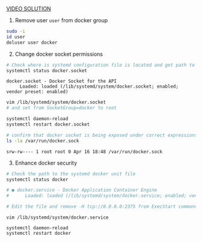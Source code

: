 [VIDEO SOLUTION](https://youtu.be/-uEHbkI3wcs)

1. Remove user `user` from docker group

```sh
sudo -i 
id user
deluser user docker
```

2. Change docker socket permissions

```sh
# Check where is systemd configuration file is located and get path to the systemd unit file
systemctl status docker.socket
```

```text
docker.socket - Docker Socket for the API
     Loaded: loaded (/lib/systemd/system/docker.socket; enabled; vendor preset: enabled)
```

```sh
vim /lib/systemd/system/docker.socket
# and set from SocketGroup=docker to root

systemctl daemon-reload
systemctl restart docker.socket

# confirm that docker socket is being exposed under correct expressions
ls -la /var/run/docker.sock
```
``` 
srw-rw---- 1 root root 0 Apr 16 18:48 /var/run/docker.sock
```

3. Enhance docker security

```sh
# Check the path to the systemd docker unit file
systemctl status docker

# ● docker.service - Docker Application Container Engine
#      Loaded: loaded (/lib/systemd/system/docker.service; enabled; vendor preset: enabled)

# Edit the file and remove -H tcp://0.0.0.0:2375 from ExecStart command

```
``` 
vim /lib/systemd/system/docker.service
```
``` 
systemctl daemon-reload
systemctl restart docker
```